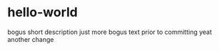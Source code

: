 # hello-world
bogus short description
just more bogus text prior to committing
yeat another change 
